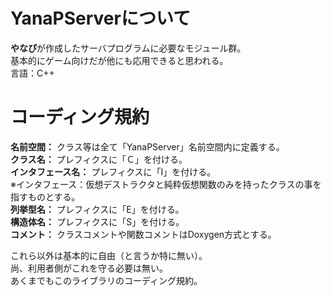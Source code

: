 # YanaPServerについて
**やなぴ**が作成したサーバプログラムに必要なモジュール群。  
基本的にゲーム向けだが他にも応用できると思われる。  
言語：C++

# コーディング規約
**名前空間：** クラス等は全て「YanaPServer」名前空間内に定義する。  
**クラス名：** プレフィクスに「Ｃ」を付ける。  
**インタフェース名：** プレフィクスに「I」を付ける。  
※インタフェース：仮想デストラクタと純粋仮想関数のみを持ったクラスの事を指すものとする。  
**列挙型名：** プレフィクスに「E」を付ける。  
**構造体名：** プレフィクスに「S」を付ける。  
**コメント：** クラスコメントや関数コメントはDoxygen方式とする。  

これら以外は基本的に自由（と言うか特に無い）。  
尚、利用者側がこれを守る必要は無い。  
あくまでもこのライブラリのコーディング規約。  
